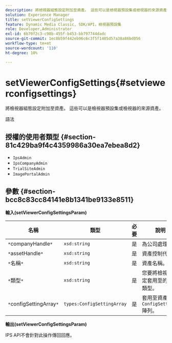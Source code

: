 ```yaml
---
description: 將檢視器組態設定附加至資產。 這些可以是檢視器預設集或檢視器的來源資產。
solution: Experience Manager
title: setViewerConfigSettings
feature: Dynamic Media Classic, SDK/API，檢視器預設集
role: Developer,Administrator
exl-id: 6b70f2c3-c98b-455f-b453-bb797744dadc
source-git-commit: 1ec8b59f442eb96c6c3f5f1405d57a38a86bd056
workflow-type: tm+mt
source-wordcount: '110'
ht-degree: 10%

---
```


# setViewerConfigSettings{#setviewerconfigsettings}

將檢視器組態設定附加至資產。 這些可以是檢視器預設集或檢視器的來源資產。

語法

## 授權的使用者類型 {#section-81c429ba9f4c4359986a30ea7ebea8d2}

* `IpsAdmin`
* `IpsCompanyAdmin`
* `TrialSiteAdmin`
* `ImagePortalAdmin`

## 參數 {#section-bcc8c83cc84141e8b1341be9133e8511}

**輸入(setViewerConfigSettingsParam)**

| 名稱 | 類型 | 必要 | 說明 |
|---|---|---|---|
| `*`companyHandle`*` | `xsd:string` | 是 | 為公司處理。 |
| `*`assetHandle`*` | `xsd:string` | 是 | 資產控制代碼。 |
| `*`名稱`*` | `xsd:string` | 是 | 資產名稱。 |
| `*`類型`*` | `xsd:string` | 是 | 您要將檢視器設定套用至的資產類型。 |
| `*`configSettingArray`*` | `types:ConfigSettingArray` | 是 | 套用至資產的`ConfigSettings`陣列。 |

**輸出(setViewerConfigSettingsParam)**

IPS API不會針對此操作傳回回應。
